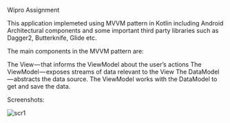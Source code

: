 Wipro Assignment

This application implemeted using MVVM pattern in Kotlin including Android Architectural components and some important third party libraries such as Dagger2, Butterknife, Glide etc.

The main components in the MVVM pattern are:

The View — that informs the ViewModel about the user’s actions
The ViewModel — exposes streams of data relevant to the View
The DataModel — abstracts the data source. The ViewModel works with the DataModel to get and save the data.

Screenshots:

![scr1](https://user-images.githubusercontent.com/25319743/60678510-58031b80-9ea2-11e9-8388-3889809b39c7.png)

